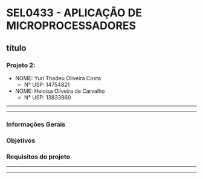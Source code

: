  # SEL0433 - APLICAÇÃO DE MICROPROCESSADORES

## titulo

### Projeto 2:

 - NOME: Yuri Thadeu Oliveira Costa
    - N° USP: 14754821
 - NOME: Heloisa Oliveira de Carvalho
    - N° USP: 13833960

***
***

### Informações Gerais

### Objetivos

### Requisitos do projeto


***
***